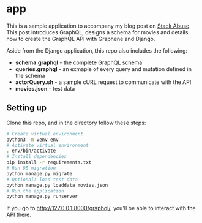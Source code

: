 # app

This is a sample application to accompany my blog post on
 [Stack Abuse](https://stackabuse.com/building-a-graphql-api-with-django/). 
 This post introduces GraphQL, designs a schema for movies and details 
 how to create the GraphQL API with Graphene and Django.

Aside from the Django application, this repo also includes the following:

* **schema.graphql** - the complete GraphQL schema
* **queries.graphql** - an exmaple of every query and mutation defined in the schema
* **actorQuery.sh** - a sample cURL request to communicate with the API
* **movies.json** - test data

## Setting up

Clone this repo, and in the directory follow these steps:

```bash
# Create virtual environment
python3 -m venv env
# Activate virtual environment
. env/bin/activate
# Install dependencies
pip install -r requirements.txt
# Run DB migration
python manage.py migrate
# Optional: load test data
python manage.py loaddata movies.json
# Run the application
python manage.py runserver
```

If you go to http://127.0.0.1:8000/graphql/, you'll be able to interact with the API there.
